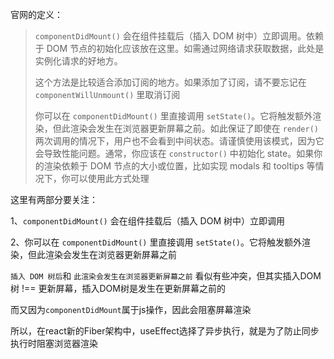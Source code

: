 官网的定义：

> `componentDidMount()` 会在组件挂载后（插入 DOM 树中）立即调用。依赖于 DOM 节点的初始化应该放在这里。如需通过网络请求获取数据，此处是实例化请求的好地方。
>
> 这个方法是比较适合添加订阅的地方。如果添加了订阅，请不要忘记在 `componentWillUnmount()` 里取消订阅
>
> 你可以在 `componentDidMount()` 里直接调用 `setState()`。它将触发额外渲染，但此渲染会发生在浏览器更新屏幕之前。如此保证了即使在 `render()` 两次调用的情况下，用户也不会看到中间状态。请谨慎使用该模式，因为它会导致性能问题。通常，你应该在 `constructor()` 中初始化 state。如果你的渲染依赖于 DOM 节点的大小或位置，比如实现 modals 和 tooltips 等情况下，你可以使用此方式处理

这里有两部分要关注：

1、`componentDidMount()` 会在组件挂载后（插入 DOM 树中）立即调用

2、你可以在 `componentDidMount()` 里直接调用 `setState()`。它将触发额外渲染，但此渲染会发生在浏览器更新屏幕之前



`插入 DOM 树后`和 `此渲染会发生在浏览器更新屏幕之前` 看似有些冲突，但其实插入DOM树 !== 更新屏幕，插入DOM树是发生在更新屏幕之前的

而又因为`componentDidMount`属于js操作，因此会阻塞屏幕渲染

所以，在react新的Fiber架构中，useEffect选择了异步执行，就是为了防止同步执行时阻塞浏览器渲染